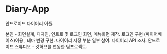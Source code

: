 # Diary-App

안드로이드 다이어리 어플.

본인 - 화면설계, 디자인, 인트로 및 로그인 화면, 메뉴화면 제작. 
로그인 구현 (파이어베이스)이용 , 테마 변경 구현. 다이어리 저장 부분 일부 참여. 다이어리 API 조사. 
안드로이드 스튜디오 - 깃허브를 연동한 팀프로젝트. 

